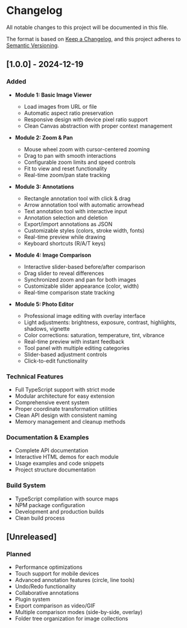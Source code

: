 # Changelog

All notable changes to this project will be documented in this file.

The format is based on [Keep a Changelog](https://keepachangelog.com/en/1.0.0/),
and this project adheres to [Semantic Versioning](https://semver.org/spec/v2.0.0.html).

## [1.0.0] - 2024-12-19

### Added
- **Module 1: Basic Image Viewer**
  - Load images from URL or file
  - Automatic aspect ratio preservation
  - Responsive design with device pixel ratio support
  - Clean Canvas abstraction with proper context management

- **Module 2: Zoom & Pan**
  - Mouse wheel zoom with cursor-centered zooming
  - Drag to pan with smooth interactions
  - Configurable zoom limits and speed controls
  - Fit to view and reset functionality
  - Real-time zoom/pan state tracking

- **Module 3: Annotations**
  - Rectangle annotation tool with click & drag
  - Arrow annotation tool with automatic arrowhead
  - Text annotation tool with interactive input
  - Annotation selection and deletion
  - Export/import annotations as JSON
  - Customizable styles (colors, stroke width, fonts)
  - Real-time preview while drawing
  - Keyboard shortcuts (R/A/T keys)

- **Module 4: Image Comparison**
  - Interactive slider-based before/after comparison
  - Drag slider to reveal differences
  - Synchronized zoom and pan for both images
  - Customizable slider appearance (color, width)
  - Real-time comparison state tracking

- **Module 5: Photo Editor**
  - Professional image editing with overlay interface
  - Light adjustments: brightness, exposure, contrast, highlights, shadows, vignette
  - Color corrections: saturation, temperature, tint, vibrance
  - Real-time preview with instant feedback
  - Tool panel with multiple editing categories
  - Slider-based adjustment controls
  - Click-to-edit functionality

### Technical Features
- Full TypeScript support with strict mode
- Modular architecture for easy extension
- Comprehensive event system
- Proper coordinate transformation utilities
- Clean API design with consistent naming
- Memory management and cleanup methods

### Documentation & Examples
- Complete API documentation
- Interactive HTML demos for each module
- Usage examples and code snippets
- Project structure documentation

### Build System
- TypeScript compilation with source maps
- NPM package configuration
- Development and production builds
- Clean build process

## [Unreleased]

### Planned
- Performance optimizations
- Touch support for mobile devices
- Advanced annotation features (circle, line tools)
- Undo/Redo functionality
- Collaborative annotations
- Plugin system
- Export comparison as video/GIF
- Multiple comparison modes (side-by-side, overlay)
- Folder tree organization for image collections
